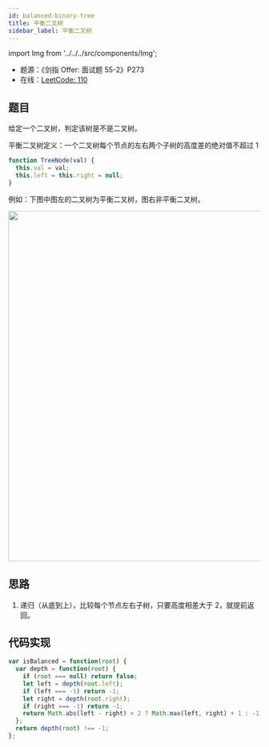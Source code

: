 ```yaml
---
id: balanced-binary-tree
title: 平衡二叉树
sidebar_label: 平衡二叉树
---
```


import Img from '../../../src/components/Img';

- 题源：《剑指 Offer: 面试题 55-2》P273
- 在线：[LeetCode: 110](https://leetcode-cn.com/problems/balanced-binary-tree/)

## 题目

给定一个二叉树，判定该树是不是二叉树。

平衡二叉树定义：一个二叉树每个节点的左右两个子树的高度差的绝对值不超过 1

```js
function TreeNode(val) {
  this.val = val;
  this.left = this.right = null;
}
```

例如：下图中图左的二叉树为平衡二叉树，图右非平衡二叉树。

<Img width='700' legend="图：平衡二叉树" src="https://cosmos-x.oss-cn-hangzhou.aliyuncs.com/ySuP1E.png" />

## 思路

1. 递归（从底到上），比较每个节点左右子树，只要高度相差大于 2，就提前返回。

## 代码实现

```js
var isBalanced = function(root) {
  var depth = function(root) {
    if (root === null) return false;
    let left = depth(root.left);
    if (left === -1) return -1;
    let right = depth(root.right);
    if (right === -1) return -1;
    return Math.abs(left - right) < 2 ? Math.max(left, right) + 1 : -1;
  };
  return depth(root) !== -1;
};
```
